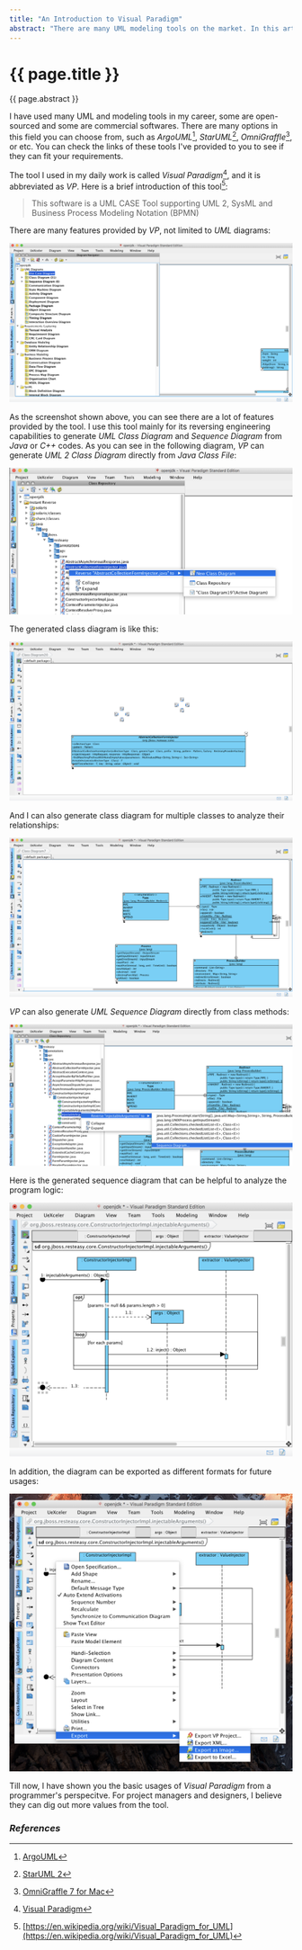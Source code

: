 ```yaml
---
title: "An Introduction to Visual Paradigm"
abstract: "There are many UML modeling tools on the market. In this article, I'd like to introduce the one I used in my daily work called Visual Paradigm."
---
```


# {{ page.title }}

{{ page.abstract }}

I have used many UML and modeling tools in my career, some are open-sourced and some are commercial softwares. There are many options in this field you can choose from, such as _ArgoUML_[^argo], _StarUML_[^star], _OmniGraffle_[^omni], or etc. You can check the links of these tools I've provided to you to see if they can fit your requirements.

[^argo]: [ArgoUML](http://argouml.tigris.org/)
[^star]: [StarUML 2](http://staruml.io/)
[^omni]: [OmniGraffle 7 for Mac](https://www.omnigroup.com/omnigraffle)

The tool I used in my daily work is called  _Visual Paradigm_[^vpuml], and it is abbreviated as _VP_. Here is a brief introduction of this tool[^vpintro]:

> This software is a UML CASE Tool supporting UML 2, SysML and Business Process Modeling Notation (BPMN)

[^vpuml]: [Visual Paradigm](https://www.visual-paradigm.com)
[^vpintro]: [https://en.wikipedia.org/wiki/Visual_Paradigm_for_UML](https://en.wikipedia.org/wiki/Visual_Paradigm_for_UML)

There are many features provided by _VP_, not limited to _UML_ diagrams:

![VP Features](https://github.com/liweinan/blogpicbackup/blob/master/data/2017-03-06-vp-features.png)

As the screenshot shown above, you can see there are a lot of features provided by the tool. I use this tool mainly for its reversing engineering capabilities to generate _UML Class Diagram_ and _Sequence Diagram_ from _Java_ or _C++_ codes. As you can see in the following diagram, _VP_ can generate _UML 2 Class Diagram_ directly from _Java Class File_:

![VP Reverse Class](https://github.com/liweinan/blogpicbackup/blob/master/data/2017-03-06-vp-reverse-class.png)

The generated class diagram is like this:

![VP Generated Class](https://github.com/liweinan/blogpicbackup/blob/master/data/2017-03-06-vp-generated-class.png)

And I can also generate class diagram for multiple classes to analyze their relationships:

![VP Generated Classes](https://github.com/liweinan/blogpicbackup/blob/master/data/2017-03-06-vp-generated-multiple-classes.png)

_VP_ can also generate _UML Sequence Diagram_ directly from class methods:

![VP Reverse Sequence](https://github.com/liweinan/blogpicbackup/blob/master/data/2017-03-06-vp-reverse-sequence.png)

Here is the generated sequence diagram that can be helpful to analyze the program logic:

![VP Generated Reverse Sequence](https://github.com/liweinan/blogpicbackup/blob/master/data/2017-03-06-vp-generated-sequence.png)

In addition, the diagram can be exported as different formats for future usages:

![VP Export](https://github.com/liweinan/blogpicbackup/blob/master/data/2017-03-06-vp-export.png)

Till now, I have shown you the basic usages of _Visual Paradigm_ from a programmer's perspecitve. For project managers and designers, I believe they can dig out more values from the tool.

### _References_

